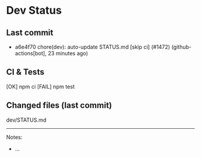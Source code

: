 # Dev Status

## Last commit
- a6e4f70 chore(dev): auto-update STATUS.md [skip ci] (#1472) (github-actions[bot], 23 minutes ago)
## CI & Tests
[OK] npm ci
[FAIL] npm test

## Changed files (last commit)
dev/STATUS.md

---
Notes:
- ...
